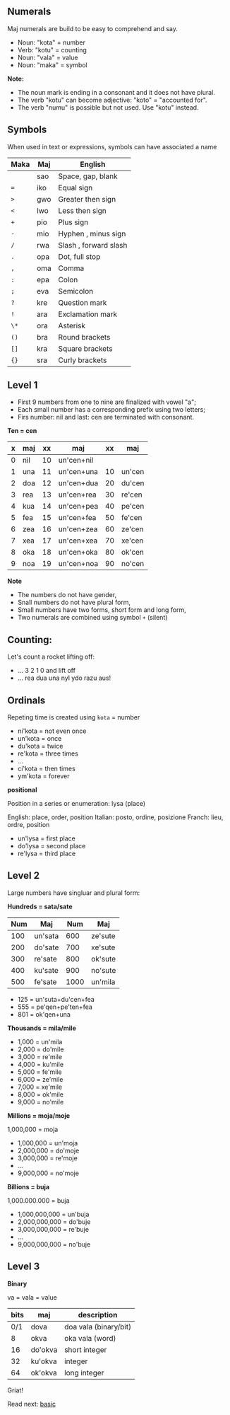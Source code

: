 ## Numerals 

Maj numerals are build to be easy to comprehend and say.

* Noun: "kota" = number
* Verb: "kotu" = counting
* Noun: "vala" = value
* Noun: "maka" = symbol

**Note:**

* The noun mark is ending in a consonant and it does not have plural.
* The verb "kotu" can become adjective: "koto" = "accounted for".
* The verb "numu" is possible but not used. Use "kotu" instead.

## Symbols

When used in text or expressions, symbols can have associated a name

Maka   | Maj    | English
-------|--------|---------------------
  ` `  | sao    | Space, gap, blank
  `=`  | iko    | Equal sign
  `>`  | gwo    | Greater then sign
  `<`  | lwo    | Less then sign
  `+`  | pio    | Plus sign 
  `-`  | mio    | Hyphen , minus sign 
  `/`  | rwa    | Slash , forward slash 
  `.`  | opa    | Dot, full stop 
  `,`  | oma    | Comma 
  `:`  | epa    | Colon 
  `;`  | eva    | Semicolon 
  `?`  | kre    | Question mark 
  `!`  | ara    | Exclamation mark 
  `\*` | ora    | Asterisk 
  `()` | bra    | Round brackets 
  `[]` | kra    | Square brackets 
  `{}` | sra    | Curly brackets 

## Level 1

* First 9 numbers from one to nine are finalized with vowel "a";
* Each small number has a corresponding prefix using two letters;
* Firs number: nil and last: cen are terminated with consonant.

**Ten = cen** 

x | maj  | xx | maj          | xx | maj    |
--|------|----|--------------|----|--------|
0 | nil  | 10 | un'cen+nil   |    |        |
1 | una  | 11 | un'cen+una   | 10 | un'cen |
2 | doa  | 12 | un'cen+dua   | 20 | du'cen |
3 | rea  | 13 | un'cen+rea   | 30 | re'cen |
4 | kua  | 14 | un'cen+pea   | 40 | pe'cen |
5 | fea  | 15 | un'cen+fea   | 50 | fe'cen |
6 | zea  | 16 | un'cen+zea   | 60 | ze'cen |
7 | xea  | 17 | un'cen+xea   | 70 | xe'cen |
8 | oka  | 18 | un'cen+oka   | 80 | ok'cen |
9 | noa  | 19 | un'cen+noa   | 90 | no'cen | 


**Note** 

* The numbers do not have gender,
* Snall numbers do not have plural form,
* Small numbers have two forms, short form and long form,
* Two numerals are combined using symbol `+` (silent)

## Counting:

Let's count a rocket lifting off:

* ... 3 2 1 0 and lift off
* ... rea dua una nyl ydo razu aus!
                                         
## Ordinals
         
Repeting time is created using `kota` = number

* ni'kota = not even once
* un'kota = once
* du'kota = twice
* re'kota = three times
* ...
* ci'kota = then times
* ym'kota = forever
          
**positional**

Position in a series or enumeration: lysa (place)

English: place, order, position
Italian: posto, ordine, posizione
Franch:  lieu,  ordre, position

* un'lysa = first place
* do'lysa = second place
* re'lysa = third place

## Level 2

Large numbers have singluar and plural form:

**Hundreds = sata/sate**

 Num |  Maj      |  Num | Maj
-----|-----------|------|-------------
 100 |  un'sata  |  600 |  ze'sute
 200 |  do'sate  |  700 |  xe'sute
 300 |  re'sate  |  800 |  ok'sute
 400 |  ku'sate  |  900 |  no'sute
 500 |  fe'sate  | 1000 |  un'mila


* 125 = un'suta+du'cen+fea
* 555 = pe'qen+pe'ten+fea
* 801 = ok'qen+una


**Thousands = mila/mile**

* 1,000 = un'mila
* 2,000 = do'mile
* 3,000 = re'mile
* 4,000 = ku'mile
* 5,000 = fe'mile
* 6,000 = ze'mile
* 7,000 = xe'mile
* 8,000 = ok'mile
* 9,000 = no'mile


**Millions  = moja/moje**

1,000,000  = moja

* 1,000,000 = un'moja
* 2,000,000 = do'moje
* 3,000,000 = re'moje
* ...
* 9,000,000 = no'moje


**Billions = buja**

1,000.000.000   = buja


* 1,000,000,000 = un'buja
* 2,000,000,000 = do'buje
* 3,000,000,000 = re'buje
* ...
* 9,000,000,000 = no'buje


## Level 3

**Binary**

va = vala = value

bits| maj      | description
----|----------|----------------------
0/1 | dova     | doa vala (binary/bit)
8   | okva     | oka vala (word)
16  | do'okva  | short integer
32  | ku'okva  | integer
64  | ok'okva  | long integer

Griat!

Read next: [basic](basic.md)
